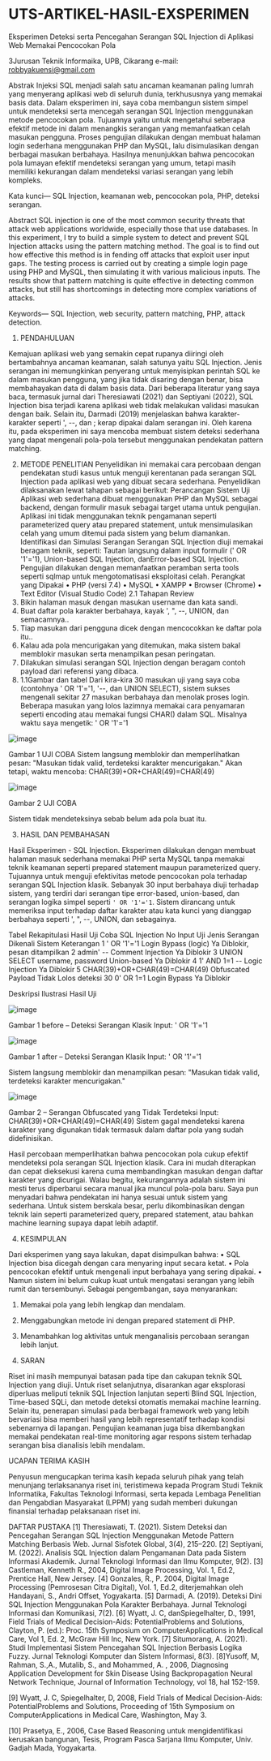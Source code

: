 # UTS-ARTIKEL-HASIL-EXSPERIMEN

Eksperimen Deteksi serta Pencegahan Serangan SQL Injection di Aplikasi Web Memakai Pencocokan Pola


3Jurusan Teknik Informaika, UPB, Cikarang
e-mail: robbyakuensi@gmail.com


Abstrak
Injeksi SQL menjadi salah satu ancaman keamanan paling lumrah yang menyerang aplikasi web di seluruh dunia, terkhususnya yang memakai basis data. Dalam eksperimen ini, saya coba membangun sistem simpel untuk mendeteksi serta mencegah serangan SQL Injection menggunakan metode pencocokan pola. Tujuannya yaitu untuk mengetahui seberapa efektif metode ini dalam menangkis serangan yang memanfaatkan celah masukan pengguna. Proses pengujian dilakukan dengan membuat halaman login sederhana menggunakan PHP dan MySQL, lalu disimulasikan dengan berbagai masukan berbahaya. Hasilnya menunjukkan bahwa pencocokan pola lumayan efektif mendeteksi serangan yang umum, tetapi masih memiliki kekurangan dalam mendeteksi variasi serangan yang lebih kompleks.

Kata kunci— SQL Injection, keamanan web, pencocokan pola, PHP, deteksi serangan.

Abstract
SQL injection is one of the most common security threats that attack web applications worldwide, especially those that use databases. In this experiment, I try to build a simple system to detect and prevent SQL Injection attacks using the pattern matching method. The goal is to find out how effective this method is in fending off attacks that exploit user input gaps. The testing process is carried out by creating a simple login page using PHP and MySQL, then simulating it with various malicious inputs. The results show that pattern matching is quite effective in detecting common attacks, but still has shortcomings in detecting more complex variations of attacks.

Keywords— SQL Injection, web security, pattern matching, PHP, attack detection.

1. PENDAHULUAN

Kemajuan aplikasi web yang semakin cepat rupanya diiringi oleh bertambahnya ancaman keamanan, salah satunya yaitu SQL Injection. Jenis serangan ini memungkinkan penyerang untuk menyisipkan perintah SQL ke dalam masukan pengguna, yang jika tidak disaring dengan benar, bisa membahayakan data di dalam basis data. Dari beberapa literatur yang saya baca, termasuk jurnal dari Theresiawati (2021) dan Septiyani (2022), SQL Injection bisa terjadi karena aplikasi web tidak melakukan validasi masukan dengan baik. Selain itu, Darmadi (2019) menjelaskan bahwa karakter-karakter seperti ', --, dan ; kerap dipakai dalam serangan ini. Oleh karena itu, pada eksperimen ini saya mencoba membuat sistem deteksi sederhana yang dapat mengenali pola-pola tersebut menggunakan pendekatan pattern matching.


2. METODE PENELITIAN
Penyelidikan ini memakai cara percobaan dengan pendekatan studi kasus untuk menguji kerentanan pada serangan SQL Injection pada aplikasi web yang dibuat secara sederhana. Penyelidikan dilaksanakan lewat tahapan sebagai berikut:
Perancangan Sistem Uji
    Aplikasi web sederhana dibuat menggunakan PHP dan MySQL sebagai backend, dengan formulir masuk sebagai target utama untuk pengujian. Aplikasi ini tidak menggunakan teknik pengamanan seperti parameterized query atau prepared statement, untuk mensimulasikan celah yang umum ditemui pada sistem yang belum diamankan.
Identifikasi dan Simulasi Serangan
    Serangan SQL Injection diuji memakai beragam teknik, seperti:
Tautan langsung dalam input formulir (' OR '1'='1), Union-based SQL Injection, danError-based SQL Injection. Pengujian dilakukan dengan memanfaatkan peramban serta tools seperti sqlmap untuk mengotomatisasi eksploitasi celah.
Perangkat yang Dipakai
•	PHP (versi 7.4)
•	MySQL
•	XAMPP
•	Browser (Chrome)
•	Text Editor (Visual Studio Code)
2.1 Tahapan Review 
1.	Bikin halaman masuk dengan masukan username dan kata sandi.
2.	Buat daftar pola karakter berbahaya, kayak ', ", --, UNION, dan semacamnya..
3.	Tiap masukan dari pengguna dicek dengan mencocokkan ke daftar pola itu..
4.	Kalau ada pola mencurigakan yang ditemukan, maka sistem bakal memblokir masukan serta menampilkan pesan peringatan.
5.	Dilakukan simulasi serangan SQL Injection dengan beragam contoh payload dari referensi yang dibaca.
2. 1.1Gambar dan tabel
Dari kira-kira 30 masukan uji yang saya coba (contohnya ' OR '1'='1, '--, dan UNION SELECT), sistem sukses mengenali sekitar 27 masukan berbahaya dan menolak proses login. Beberapa masukan yang lolos lazimnya memakai cara penyamaran seperti encoding atau memakai fungsi CHAR() dalam SQL.
Misalnya waktu saya mengetik:
' OR '1'='1

  ![image](https://github.com/user-attachments/assets/5ce89a84-5f4b-4cfb-9e10-3f36a3f568ff)

Gambar 1  UJI COBA
Sistem langsung memblokir dan memperlihatkan pesan: "Masukan tidak valid, terdeteksi karakter mencurigakan."
Akan tetapi, waktu mencoba:
CHAR(39)+OR+CHAR(49)=CHAR(49)

 ![image](https://github.com/user-attachments/assets/4db56812-edcf-4a55-844a-a38c024e5e6e)

Gambar 2  UJI COBA

Sistem tidak mendeteksinya sebab belum ada pola buat itu.

3. HASIL DAN PEMBAHASAN

Hasil Eksperimen - SQL Injection.
Eksperimen dilakukan dengan membuat halaman masuk sederhana memakai PHP serta MySQL tanpa memakai teknik keamanan seperti prepared statement maupun parameterized query. Tujuannya untuk menguji efektivitas metode pencocokan pola terhadap serangan SQL Injection klasik.
Sebanyak 30 input berbahaya diuji terhadap sistem, yang terdiri dari serangan tipe error-based, union-based, dan serangan logika simpel seperti `' OR '1'='1`. Sistem dirancang untuk memeriksa input terhadap daftar karakter atau kata kunci yang dianggap berbahaya seperti ', ", --, UNION, dan sebagainya.

Tabel Rekapitulasi Hasil Uji Coba SQL Injection
No	 Input Uji	                         Jenis Serangan	          Dikenali Sistem	  Keterangan
1	   ' OR '1'='1	                       Login Bypass (logic)	      Ya	            Diblokir, pesan ditampilkan
2	   admin' --	                         Comment Injection	        Ya	            Diblokir
3	   UNION SELECT username, password	   Union-based	              Ya	            Diblokir
4    1' AND 1=1 --	                     Logic Injection	          Ya	            Diblokir
5	   CHAR(39)+OR+CHAR(49)=CHAR(49)	     Obfuscated Payload	       Tidak	          Lolos deteksi
30	0' OR 1=1	                           Login Bypass	               Ya	            Diblokir

Deskripsi Ilustrasi Hasil Uji

  ![image](https://github.com/user-attachments/assets/8c286c32-c384-4b2c-8b0b-e3f87003332c)

Gambar 1 before – Deteksi Serangan Klasik
Input: ' OR '1'='1


  ![image](https://github.com/user-attachments/assets/a396b277-449f-4b5d-9d84-48130a7a55de)

Gambar 1 after – Deteksi Serangan Klasik
Input: ' OR '1'='1

Sistem langsung memblokir dan menampilkan pesan:
"Masukan tidak valid, terdeteksi karakter mencurigakan."


  ![image](https://github.com/user-attachments/assets/5d07bc64-562e-47dc-ae8b-f65df3a0dc57)

Gambar 2 – Serangan Obfuscated yang Tidak Terdeteksi
Input: CHAR(39)+OR+CHAR(49)=CHAR(49)
Sistem gagal mendeteksi karena karakter yang digunakan tidak termasuk dalam daftar pola yang sudah didefinisikan.

Hasil percobaan memperlihatkan bahwa pencocokan pola cukup efektif mendeteksi pola serangan SQL Injection klasik. Cara ini mudah diterapkan dan cepat dieksekusi karena cuma membandingkan masukan dengan daftar karakter yang dicurigai. Walau begitu, kekurangannya adalah sistem ini mesti terus diperbarui secara manual jika muncul pola-pola baru.
Saya pun menyadari bahwa pendekatan ini hanya sesuai untuk sistem yang sederhana. Untuk sistem berskala besar, perlu dikombinasikan dengan teknik lain seperti parameterized query, prepared statement, atau bahkan machine learning supaya dapat lebih adaptif.



4. KESIMPULAN

Dari eksperimen yang saya lakukan, dapat disimpulkan bahwa:
• SQL Injection bisa dicegah dengan cara menyaring input secara ketat.
• Pola pencocokan efektif untuk mengenali input berbahaya yang sering dipakai.
• Namun sistem ini belum cukup kuat untuk mengatasi serangan yang lebih rumit dan tersembunyi.
Sebagai pengembangan, saya menyarankan:
1.	Memakai pola yang lebih lengkap dan mendalam.
2.	Menggabungkan metode ini dengan prepared statement di PHP.
3.	Menambahkan log aktivitas untuk menganalisis percobaan serangan lebih lanjut.


5. SARAN

Riset ini masih mempunyai batasan pada tipe dan cakupan teknik SQL Injection yang diuji. Untuk riset selanjutnya, disarankan agar eksplorasi diperluas meliputi teknik SQL Injection lanjutan seperti Blind SQL Injection, Time-based SQLi, dan metode deteksi otomatis memakai machine learning. Selain itu, penerapan simulasi pada berbagai framework web yang lebih bervariasi bisa memberi hasil yang lebih representatif terhadap kondisi sebenarnya di lapangan. Pengujian keamanan juga bisa dikembangkan memakai pendekatan real-time monitoring agar respons sistem terhadap serangan bisa dianalisis lebih mendalam.


UCAPAN TERIMA KASIH

Penyusun mengucapkan terima kasih kepada seluruh pihak yang telah menunjang terlaksananya riset ini, teristimewa kepada Program Studi Teknik Informatika, Fakultas Teknologi Informasi, serta kepada Lembaga Penelitian dan Pengabdian Masyarakat (LPPM) yang sudah memberi dukungan finansial terhadap pelaksanaan riset ini.

DAFTAR PUSTAKA
[1] Theresiawati, T. (2021). Sistem Deteksi dan Pencegahan Serangan SQL Injection Menggunakan Metode Pattern Matching Berbasis Web. Jurnal Sisfotek Global, 3(4), 215–220.
[2] Septiyani, M. (2022). Analisis SQL Injection dalam Pengamanan Data pada Sistem Informasi Akademik. Jurnal Teknologi Informasi dan Ilmu Komputer, 9(2).
[3] Castleman, Kenneth R., 2004, Digital Image Processing, Vol. 1, Ed.2,  Prentice Hall, New Jersey.
[4] Gonzales, R., P. 2004, Digital Image Processing (Pemrosesan Citra Digital), Vol. 1, Ed.2,  diterjemahkan oleh Handayani, S., Andri Offset, Yogyakarta.
[5] Darmadi, A. (2019). Deteksi Dini SQL Injection Menggunakan Pola Karakter Berbahaya. Jurnal Teknologi Informasi dan Komunikasi, 7(2).
[6] Wyatt, J. C, danSpiegelhalter, D., 1991,  Field Trials of Medical Decision-Aids: PotentialProblems and Solutions,  Clayton, P. (ed.): Proc. 15th Symposium on ComputerApplications in Medical Care, Vol 1, Ed. 2, McGraw Hill Inc, New York.
[7] Situmorang, A. (2021). Studi Implementasi Sistem Pencegahan SQL Injection Berbasis Logika Fuzzy. Jurnal Teknologi Komputer dan Sistem Informasi, 8(3).
[8]Yusoff, M, Rahman, S.,A., Mutalib, S., and Mohammed, A. , 2006, Diagnosing Application Development for Skin Disease Using Backpropagation Neural Network Technique, Journal of Information Technology, vol 18, hal 152-159.

[9]	 Wyatt, J. C, Spiegelhalter, D, 2008, Field Trials of Medical Decision-Aids: PotentialProblems and Solutions, Proceeding of  15th Symposium on ComputerApplications in Medical Care, Washington, May 3.

[10] Prasetya, E., 2006, Case Based Reasoning untuk mengidentifikasi kerusakan bangunan, Tesis, Program Pasca Sarjana Ilmu Komputer, Univ. Gadjah Mada, Yogyakarta.
